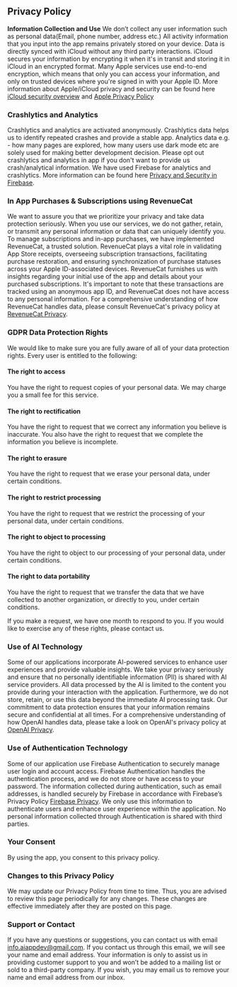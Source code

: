 

## Privacy Policy

**Information Collection and Use**
We don’t collect any user information such as personal data(Email, phone number, address etc.) All activity information that you input into the app remains privately stored on your device. Data is directly synced with iCloud without any third party interactions. iCloud secures your information by encrypting it when it's in transit and storing it in iCloud in an encrypted format. Many Apple services use end-to-end encryption, which means that only you can access your information, and only on trusted devices where you're signed in with your Apple ID. More information about Apple/iCloud privacy and security can be found here [iCloud security overview](https://support.apple.com/en-us/HT202303#:~:text=Data%20security,in%20with%20your%20Apple%20ID.y) and [Apple Privacy Policy](https://www.apple.com/legal/privacy/en-ww/)

### Crashlytics and Analytics
Crashlytics and analytics are activated anonymously. Crashlytics data helps us to identify repeated crashes and provide a stable app. Analytics data e.g. - how many pages are explored, how many users use dark mode etc are solely used for making better development decision. Please opt out crashlytics and analytics in app if you don't want to provide us crash/analytical information. We have used Firebase for analytics and crashlytics. More information can be found here [Privacy and Security in Firebase](https://firebase.google.com/support/privacy).

### In App Purchases & Subscriptions using RevenueCat 
We want to assure you that we prioritize your privacy and take data protection seriously. When you use our services, we do not gather, retain, or transmit any personal information or data that can uniquely identify you. To manage subscriptions and in-app purchases, we have implemented RevenueCat, a trusted solution. RevenueCat plays a vital role in validating App Store receipts, overseeing subscription transactions, facilitating purchase restoration, and ensuring synchronization of purchase statuses across your Apple ID-associated devices. RevenueCat furnishes us with insights regarding your initial use of the app and details about your purchased subscriptions. It's important to note that these transactions are tracked using an anonymous app ID, and RevenueCat does not have access to any personal information. For a comprehensive understanding of how RevenueCat handles data, please consult RevenueCat's privacy policy at [RevenueCat Privacy](https://www.revenuecat.com/privacy).

### GDPR Data Protection Rights
We would like to make sure you are fully aware of all of your data protection rights. Every user is entitled to the following:

#### The right to access
You have the right to request copies of your personal data. We may charge you a small fee for this service.

#### The right to rectification
You have the right to request that we correct any information you believe is inaccurate. You also have the right to request that we complete the information you believe is incomplete.

#### The right to erasure
You have the right to request that we erase your personal data, under certain conditions.

#### The right to restrict processing
You have the right to request that we restrict the processing of your personal data, under certain conditions.

#### The right to object to processing
You have the right to object to our processing of your personal data, under certain conditions.

#### The right to data portability
You have the right to request that we transfer the data that we have collected to another organization, or directly to you, under certain conditions.

If you make a request, we have one month to respond to you. If you would like to exercise any of these rights, please contact us.

### Use of AI Technology
Some of our applications incorporate AI-powered services to enhance user experiences and provide valuable insights. We take your privacy seriously and ensure that no personally identifiable information (PII) is shared with AI service providers. All data processed by the AI is limited to the content you provide during your interaction with the application. Furthermore, we do not store, retain, or use this data beyond the immediate AI processing task. Our commitment to data protection ensures that your information remains secure and confidential at all times. For a comprehensive understanding of how OpenAI handles data, please take a look on OpenAI's privacy policy at [OpenAI Privacy](https://openai.com/policies/row-privacy-policy/).

### Use of Authentication Technology
Some of our application use Firebase Authentication to securely manage user login and account access. Firebase Authentication handles the authentication process, and we do not store or have access to your password. The information collected during authentication, such as email addresses, is handled securely by Firebase in accordance with Firebase’s Privacy Policy [Firebase Privacy](https://firebase.google.com/support/privacy). We only use this information to authenticate users and enhance user experience within the application. No personal information collected through Authentication is shared with third parties.

### Your Consent
By using the app, you consent to this privacy policy.

### Changes to this Privacy Policy
We may update our Privacy Policy from time to time. Thus, you are advised to review this page periodically for any changes. These changes are effective immediately after they are posted on this page.

### Support or Contact
If you have any questions or suggestions, you can contact us with email info.aiappdev@gmail.com.
If you contact us through this email, we will see your name and email address. Your information is only to assist us in providing customer support to you and won’t be added to a mailing list or sold to a third-party company. If you wish, you may email us to remove your name and email address from our inbox.


